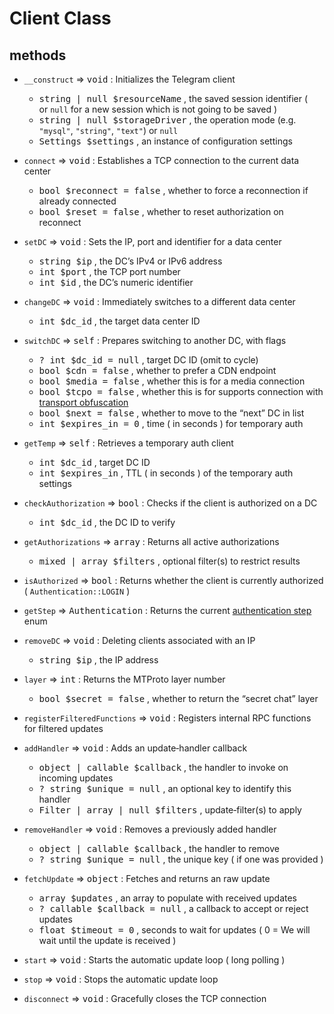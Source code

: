 # Client Class

## methods

- `__construct` => <kbd>void</kbd> : Initializes the Telegram client
  - <kbd>string | null $resourceName</kbd> , the saved session identifier ( or `null` for a new session which is not going to be saved )
  - <kbd>string | null $storageDriver</kbd> , the operation mode (e.g. `"mysql"`, `"string"`, `"text"`) or `null`
  - <kbd>Settings $settings</kbd> , an instance of configuration settings

- `connect` => <kbd>void</kbd> : Establishes a TCP connection to the current data center

  - <kbd>bool $reconnect = false</kbd> , whether to force a reconnection if already connected
  - <kbd>bool $reset = false</kbd> , whether to reset authorization on reconnect

- `setDC` => <kbd>void</kbd> : Sets the IP, port and identifier for a data center

  - <kbd>string $ip</kbd> , the DC’s IPv4 or IPv6 address
  - <kbd>int $port</kbd> , the TCP port number
  - <kbd>int $id</kbd> , the DC’s numeric identifier

- `changeDC` => <kbd>void</kbd> : Immediately switches to a different data center

  - <kbd>int $dc_id</kbd> , the target data center ID

- `switchDC` => <kbd>self</kbd> : Prepares switching to another DC, with flags

  - <kbd>? int $dc_id = null</kbd> , target DC ID (omit to cycle)
  - <kbd>bool $cdn = false</kbd> , whether to prefer a CDN endpoint
  - <kbd>bool $media = false</kbd> , whether this is for a media connection
  - <kbd>bool $tcpo = false</kbd> , whether this is for supports connection with [transport obfuscation](en/enums.md#ProtocolType)
  - <kbd>bool $next = false</kbd> , whether to move to the “next” DC in list
  - <kbd>int $expires_in = 0</kbd> , time ( in seconds ) for temporary auth

- `getTemp` => <kbd>self</kbd> : Retrieves a temporary auth client

  - <kbd>int $dc_id</kbd> , target DC ID
  - <kbd>int $expires_in</kbd> , TTL ( in seconds ) of the temporary auth settings

- `checkAuthorization` => <kbd>bool</kbd> : Checks if the client is authorized on a DC

  - <kbd>int $dc_id</kbd> , the DC ID to verify

- `getAuthorizations` => <kbd>array</kbd> : Returns all active authorizations

  - <kbd>mixed | array $filters</kbd> , optional filter(s) to restrict results

- `isAuthorized` => <kbd>bool</kbd> : Returns whether the client is currently authorized ( `Authentication::LOGIN` )

- `getStep` => <kbd>Authentication</kbd> : Returns the current [authentication step](en/enums.md#Authentication) enum

- `removeDC` => <kbd>void</kbd> : Deleting clients associated with an IP

  - <kbd>string $ip</kbd> , the IP address

- `layer` => <kbd>int</kbd> : Returns the MTProto layer number

  - <kbd>bool $secret = false</kbd> , whether to return the “secret chat” layer

- `registerFilteredFunctions` => <kbd>void</kbd> : Registers internal RPC functions for filtered updates

- `addHandler` => <kbd>void</kbd> : Adds an update‐handler callback

  - <kbd>object | callable $callback</kbd> , the handler to invoke on incoming updates
  - <kbd>? string $unique = null</kbd> , an optional key to identify this handler
  - <kbd>Filter | array | null $filters</kbd> , update‐filter(s) to apply

- `removeHandler` => <kbd>void</kbd> : Removes a previously added handler

  - <kbd>object | callable $callback</kbd> , the handler to remove
  - <kbd>? string $unique = null</kbd> , the unique key ( if one was provided )

- `fetchUpdate` => <kbd>object</kbd> : Fetches and returns an raw update

  - <kbd>array $updates</kbd> , an array to populate with received updates
  - <kbd>? callable $callback = null</kbd> , a callback to accept or reject updates
  - <kbd>float $timeout = 0</kbd> , seconds to wait for updates ( 0 = We will wait until the update is received )

- `start` => <kbd>void</kbd> : Starts the automatic update loop ( long polling )

- `stop` => <kbd>void</kbd> : Stops the automatic update loop

- `disconnect` => <kbd>void</kbd> : Gracefully closes the TCP connection